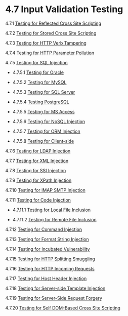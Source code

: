 # 4.7 Input Validation Testing

4.7.1 [Testing for Reflected Cross Site Scripting](01-Testing_for_Reflected_Cross_Site_Scripting.md)

4.7.2 [Testing for Stored Cross Site Scripting](02-Testing_for_Stored_Cross_Site_Scripting.md)

4.7.3 [Testing for HTTP Verb Tampering](03-Testing_for_HTTP_Verb_Tampering.md)

4.7.4 [Testing for HTTP Parameter Pollution](04-Testing_for_HTTP_Parameter_Pollution.md)

4.7.5 [Testing for SQL Injection](05-Testing_for_SQL_Injection.md)

- 4.7.5.1 [Testing for Oracle](05.1-Testing_for_Oracle.md)

- 4.7.5.2 [Testing for MySQL](05.2-Testing_for_MySQL.md)

- 4.7.5.3 [Testing for SQL Server](05.3-Testing_for_SQL_Server.md)

- 4.7.5.4 [Testing PostgreSQL](05.4-Testing_PostgreSQL.md)

- 4.7.5.5 [Testing for MS Access](05.5-Testing_for_MS_Access.md)

- 4.7.5.6 [Testing for NoSQL Injection](05.6-Testing_for_NoSQL_Injection.md)

- 4.7.5.7 [Testing for ORM Injection](05.7-Testing_for_ORM_Injection.md)

- 4.7.5.8 [Testing for Client-side](05.8-Testing_for_Client-side.md)

4.7.6 [Testing for LDAP Injection](06-Testing_for_LDAP_Injection.md)

4.7.7 [Testing for XML Injection](07-Testing_for_XML_Injection.md)

4.7.8 [Testing for SSI Injection](08-Testing_for_SSI_Injection.md)

4.7.9 [Testing for XPath Injection](09-Testing_for_XPath_Injection.md)

4.7.10 [Testing for IMAP SMTP Injection](10-Testing_for_IMAP_SMTP_Injection.md)

4.7.11 [Testing for Code Injection](11-Testing_for_Code_Injection.md)

- 4.7.11.1 [Testing for Local File Inclusion](11.1-Testing_for_Local_File_Inclusion.md)

- 4.7.11.2 [Testing for Remote File Inclusion](11.2-Testing_for_Remote_File_Inclusion.md)

4.7.12 [Testing for Command Injection](12-Testing_for_Command_Injection.md)

4.7.13 [Testing for Format String Injection](13-Testing_for_Format_String_Injection.md)

4.7.14 [Testing for Incubated Vulnerability](14-Testing_for_Incubated_Vulnerability.md)

4.7.15 [Testing for HTTP Splitting Smuggling](15-Testing_for_HTTP_Splitting_Smuggling.md)

4.7.16 [Testing for HTTP Incoming Requests](16-Testing_for_HTTP_Incoming_Requests.md)

4.7.17 [Testing for Host Header Injection](17-Testing_for_Host_Header_Injection.md)

4.7.18 [Testing for Server-side Template Injection](18-Testing_for_Server-side_Template_Injection.md)

4.7.19 [Testing for Server-Side Request Forgery](19-Testing_for_Server-Side_Request_Forgery.md)

4.7.20 [Testing for Self DOM-Based Cross Site Scripting](20-Testing_for_Self_DOM_Based_Cross_Site_Scripting.md)
